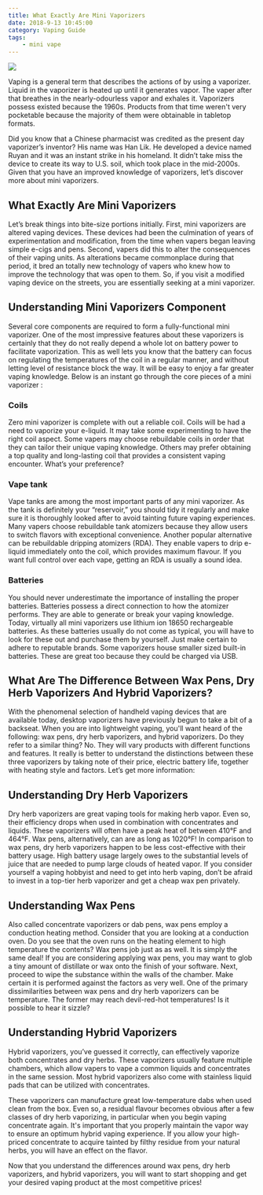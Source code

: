 ```yaml
---
title: What Exactly Are Mini Vaporizers
date: 2018-9-13 10:45:00
category: Vaping Guide
tags:
	- mini vape
---
```


![](/images/8.jpg)

Vaping is a general term that describes the actions of by using a vaporizer. Liquid in the vaporizer is heated up until it generates vapor. The vaper after that breathes in the nearly-odourless vapor and exhales it. Vaporizers possess existed because the 1960s. Products from that time weren't very pocketable because the majority of them were obtainable in tabletop formats.

<!-- more -->

Did you know that a Chinese pharmacist was credited as the present day vaporizer’s inventor? His name was Han Lik. He developed a device named Ruyan and it was an instant strike in his homeland. It didn’t take miss the device to create its way to U.S. soil, which took place in the mid-2000s. Given that you have an improved knowledge of vaporizers, let’s discover more about mini vaporizers.

## What Exactly Are Mini Vaporizers

Let’s break things into bite-size portions initially. First, mini vaporizers are altered vaping devices. These devices had been the culmination of years of experimentation and modification, from the time when vapers began leaving simple e-cigs and pens. Second, vapers did this to alter the consequences of their vaping units. As alterations became commonplace during that period, it bred an totally new technology of vapers who knew how to improve the technology that was open to them. So, if you visit a modified vaping device on the streets, you are essentially seeking at a mini vaporizer.

## Understanding Mini Vaporizers Component

Several core components are required to form a fully-functional mini vaporizer. One of the most impressive features about these vaporizers is certainly that they do not really depend a whole lot on battery power to facilitate vaporization. This as well lets you know that the battery can focus on regulating the temperatures of the coil in a regular manner, and without letting level of resistance block the way. It will be easy to enjoy a far greater vaping knowledge. Below is an instant go through the core pieces of a mini vaporizer :

### Coils

Zero mini vaporizer is complete with out a reliable coil. Coils will be had a need to vaporize your e-liquid. It may take some experimenting to have the right coil aspect. Some vapers may choose rebuildable coils in order that they can tailor their unique vaping knowledge. Others may prefer obtaining a top quality and long-lasting coil that provides a consistent vaping encounter. What’s your preference?

### Vape tank

Vape tanks are among the most important parts of any mini vaporizer. As the tank is definitely your “reservoir,” you should tidy it regularly and make sure it is thoroughly looked after to avoid tainting future vaping experiences. Many vapers choose rebuildable tank atomizers because they allow users to switch flavors with exceptional convenience. Another popular alternative can be rebuildable dripping atomizers (RDA). They enable vapers to drip e-liquid immediately onto the coil, which provides maximum flavour. If you want full control over each vape, getting an RDA is usually a sound idea.

### Batteries

You should never underestimate the importance of installing the proper batteries. Batteries possess a direct connection to how the atomizer performs. They are able to generate or break your vaping knowledge. Today, virtually all mini vaporizers use lithium ion 18650 rechargeable batteries. As these batteries usually do not come as typical, you will have to look for these out and purchase them by yourself. Just make certain to adhere to reputable brands. Some vaporizers house smaller sized built-in batteries. These are great too because they could be charged via USB.

## What Are The Difference Between Wax Pens, Dry Herb Vaporizers And Hybrid Vaporizers?

With the phenomenal selection of handheld vaping devices that are available today, desktop vaporizers have previously begun to take a bit of a backseat. When you are into lightweight vaping, you'll want heard of the following: wax pens, dry herb vaporizers, and hybrid vaporizers. Do they refer to a similar thing? No. They will vary products with different functions and features. It really is better to understand the distinctions between these three vaporizers by taking note of their price, electric battery life, together with heating style and factors. Let’s get more information:

## Understanding Dry Herb Vaporizers

Dry herb vaporizers are great vaping tools for making herb vapor. Even so, their efficiency drops when used in combination with concentrates and liquids. These vaporizers will often have a peak heat of between 410°F and 464°F. Wax pens, alternatively, can are as long as 1020°F! In comparison to wax pens, dry herb vaporizers happen to be less cost-effective with their battery usage. High battery usage largely owes to the substantial levels of juice that are needed to pump large clouds of heated vapor. If you consider yourself a vaping hobbyist and need to get into herb vaping, don’t be afraid to invest in a top-tier herb vaporizer and get a cheap wax pen privately.

## Understanding Wax Pens

Also called concentrate vaporizers or dab pens, wax pens employ a conduction heating method. Consider that you are looking at a conduction oven. Do you see that the oven runs on the heating element to high temperature the contents? Wax pens job just as as well. It is simply the same deal! If you are considering applying wax pens, you may want to glob a tiny amount of distillate or wax onto the finish of your software. Next, proceed to wipe the substance within the walls of the chamber. Make certain it is performed against the factors as very well. One of the primary dissimilarities between wax pens and dry herb vaporizers can be temperature. The former may reach devil-red-hot temperatures! Is it possible to hear it sizzle?

## Understanding Hybrid Vaporizers

Hybrid vaporizers, you’ve guessed it correctly, can effectively vaporize both concentrates and dry herbs. These vaporizers usually feature multiple chambers, which allow vapers to vape a common liquids and concentrates in the same session. Most hybrid vaporizers also come with stainless liquid pads that can be utilized with concentrates.

These vaporizers can manufacture great low-temperature dabs when used clean from the box. Even so, a residual flavour becomes obvious after a few classes of dry herb vaporizing, in particular when you begin vaping concentrate again. It's important that you properly maintain the vapor way to ensure an optimum hybrid vaping experience. If you allow your high-priced concentrate to acquire tainted by filthy residue from your natural herbs, you will have an effect on the flavor.

Now that you understand the differences around wax pens, dry herb vaporizers, and hybrid vaporizers, you will want to start shopping and get your desired vaping product at the most competitive prices!
